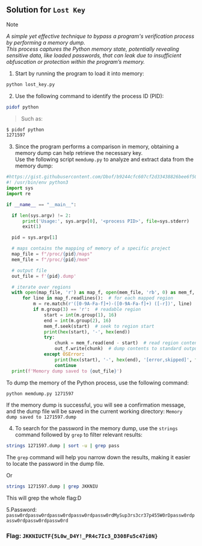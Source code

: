 ## Solution for `Lost Key`
> [!NOTE]
> *A simple yet effective technique to bypass a program's verification process by performing a memory dump. <br>
> This process captures the Python memory state, potentially revealing sensitive data, like loaded passwords, that can leak due to insufficient obfuscation or protection within the program’s memory.*


1. Start by running the program to load it into memory:
  ```sh
  python lost_key.py
  ```
2. Use the following command to identify the process ID (PID):
  ```sh
  pidof python
  ```

> Such as: 
  ```sh
  $ pidof python         
  1271597
  ```
3. Since the program performs a comparison in memory, obtaining a memory dump can help retrieve the necessary key. <br> Use the following script `memdump.py` to analyze and extract data from the memory dump:
  ```python
  #https://gist.githubusercontent.com/Dbof/b9244cfc607cf2d33438826bee6f5056/raw/aa4b75ddb55a58e2007bf12e17daadb0ebebecba/memdump.py
#! /usr/bin/env python3
import sys
import re

if __name__ == "__main__":

    if len(sys.argv) != 2:
        print('Usage:', sys.argv[0], '<process PID>', file=sys.stderr)
        exit(1)

    pid = sys.argv[1]

    # maps contains the mapping of memory of a specific project
    map_file = f"/proc/{pid}/maps"
    mem_file = f"/proc/{pid}/mem"

    # output file
    out_file = f'{pid}.dump'

    # iterate over regions
    with open(map_file, 'r') as map_f, open(mem_file, 'rb', 0) as mem_f, open(out_file, 'wb') as out_f:
        for line in map_f.readlines():  # for each mapped region
            m = re.match(r'([0-9A-Fa-f]+)-([0-9A-Fa-f]+) ([-r])', line)
            if m.group(3) == 'r':  # readable region
                start = int(m.group(1), 16)
                end = int(m.group(2), 16)
                mem_f.seek(start)  # seek to region start
                print(hex(start), '-', hex(end))
                try:
                    chunk = mem_f.read(end - start)  # read region contents
                    out_f.write(chunk)  # dump contents to standard output
                except OSError:
                    print(hex(start), '-', hex(end), '[error,skipped]', file=sys.stderr)
                    continue
    print(f'Memory dump saved to {out_file}')
  ```
  To dump the memory of the Python process, use the following command:
  ```sh
  python memdump.py 1271597
  ```
  If the memory dump is successful, you will see a confirmation message, and the dump file will be saved in the current working directory:
  `Memory dump saved to 1271597.dump`

4. To search for the password in the memory dump, use the `strings` command followed by `grep` to filter relevant results:
  ```sh
  strings 1271597.dump | sort -u | grep pass
  ```
  The `grep` command will help you narrow down the results, making it easier to locate the password in the dump file.

  Or
  ```sh
  strings 1271597.dump | grep JKKNIU
  ```
  This will grep the whole flag:D

5.Password: `passw0rdpassw0rdpassw0rdpassw0rdpassw0rdMySup3rs3cr37p455W0rDpassw0rdpassw0rdpassw0rdpassw0rd`


### **Flag**: `JKKNIUCTF{5L0w_D4Y!_PR4c7Ic3_D308Fu5c47i0N}`
